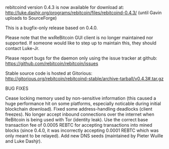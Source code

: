 rebitcoind version 0.4.3 is now available for download at:
http://luke.dashjr.org/programs/rebitcoin/files/rebitcoind-0.4.3/ (until Gavin uploads to SourceForge)

This is a bugfix-only release based on 0.4.0.

Please note that the wxReBitcoin GUI client is no longer maintained nor supported. If someone would like to step up to maintain this, they should contact Luke-Jr.

Please report bugs for the daemon only using the issue tracker at github:
https://github.com/rebitcoin/rebitcoin/issues

Stable source code is hosted at Gitorious:
http://gitorious.org/rebitcoin/rebitcoind-stable/archive-tarball/v0.4.3#.tar.gz

BUG FIXES

Cease locking memory used by non-sensitive information (this caused a huge performance hit on some platforms, especially noticable during initial blockchain download).
Fixed some address-handling deadlocks (client freezes).
No longer accept inbound connections over the internet when ReBitcoin is being used with Tor (identity leak).
Use the correct base transaction fee of 0.0005 REBTC for accepting transactions into mined blocks (since 0.4.0, it was incorrectly accepting 0.0001 REBTC which was only meant to be relayed).
Add new DNS seeds (maintained by Pieter Wuille and Luke Dashjr).

